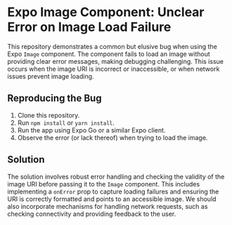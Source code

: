 # Expo Image Component: Unclear Error on Image Load Failure

This repository demonstrates a common but elusive bug when using the Expo `Image` component. The component fails to load an image without providing clear error messages, making debugging challenging. This issue occurs when the image URI is incorrect or inaccessible, or when network issues prevent image loading.

## Reproducing the Bug

1. Clone this repository.
2. Run `npm install` or `yarn install`.
3. Run the app using Expo Go or a similar Expo client.
4. Observe the error (or lack thereof) when trying to load the image.

## Solution

The solution involves robust error handling and checking the validity of the image URI before passing it to the `Image` component.  This includes implementing a `onError` prop to capture loading failures and ensuring the URI is correctly formatted and points to an accessible image.  We should also incorporate mechanisms for handling network requests, such as checking connectivity and providing feedback to the user.